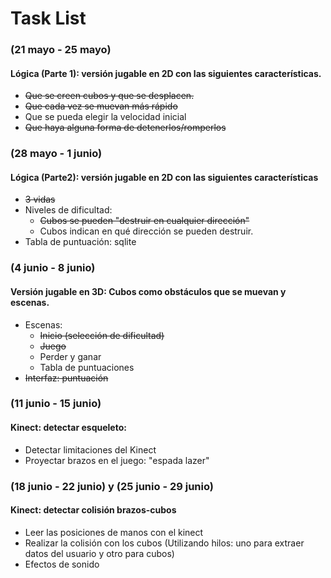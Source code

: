 # Task List
###  (21 mayo - 25 mayo)
#### Lógica (Parte 1): versión jugable en 2D con las siguientes características.

* ~~Que se creen cubos y que se desplacen.~~  
* ~~Que cada vez se muevan más rápido~~  
* Que se pueda elegir la velocidad inicial  
* ~~Que haya alguna forma de detenerlos/romperlos~~

### (28 mayo - 1 junio) 

#### Lógica (Parte2): versión jugable en 2D con las siguientes características

* ~~3 vidas~~
* Niveles de dificultad:
    - ~~Cubos se pueden "destruir en cualquier dirección"~~
    - Cubos indican en qué dirección se pueden destruir.
* Tabla de puntuación: sqlite

### (4 junio - 8 junio) 
#### Versión jugable en 3D: Cubos como obstáculos que se muevan y escenas.

* Escenas: 
    -  ~~Inicio (selección de dificultad)~~
    -  ~~Juego~~
    -  Perder y ganar
    -  Tabla de puntuaciones
* ~~Interfaz: puntuación~~ 

### (11 junio - 15 junio)
#### Kinect: detectar esqueleto:

* Detectar limitaciones del Kinect
* Proyectar brazos en el juego: "espada lazer"

### (18 junio - 22 junio)  y   (25 junio - 29 junio) 
#### Kinect: detectar colisión brazos-cubos

* Leer las posiciones de manos con el kinect
* Realizar la colisión con los cubos (Utilizando hilos: uno para extraer datos del usuario y otro para cubos)
* Efectos de sonido

